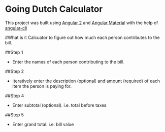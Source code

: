 # Going Dutch Calculator

This project was built using [Angular 2](https://github.com/angular/angular) and [Angular Material](https://github.com/angular/material2) with the help of [angular-cli](https://github.com/angular/angular-cli)

#What is it
Calcuator to figure out how much each person contributes to the bill.

##Step 1
- Enter the names of each person contributing to the bill.

##Step 2
- Iteratively enter the description (optional) and amount (required) of each item the person is paying for.

##Step 4
- Enter subtotal (optional). i.e. total before taxes

##Step 5
- Enter grand total. i.e. bill value

